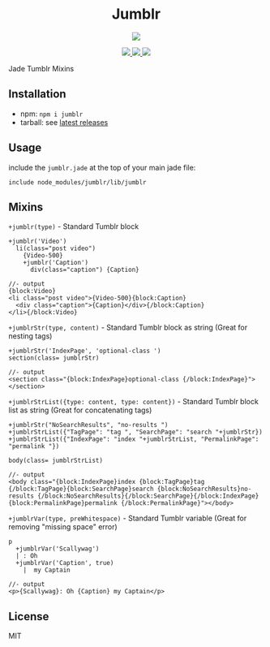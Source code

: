 <h1 align='center'>Jumblr</h1>

<p align="center">
  <a href="https://nodei.co/npm/jumblr/">
    <img src="https://nodei.co/npm/jumblr.png?downloads=true">  
  </a>
</p>

<p align="center">
  <a title='NPM version' href="http://badge.fury.io/js/jumblr">
    <img src='http://img.shields.io/npm/v/jumblr.svg?style=flat' />
  </a>
  <a title='Build Status' href="https://travis-ci.org/hhsnopek/jumblr">
    <img src='http://img.shields.io/travis/hhsnopek/jumblr.svg?style=flat' />
  </a>
  <a title='devDependency Status' href="https://gemnasium.com/hhsnopek/jumblr">
    <img src='http://img.shields.io/gemnasium/hhsnopek/jumblr.svg?style=flat' />
  </a>
</p>

Jade Tumblr Mixins


## Installation
- npm: `npm i jumblr`
- tarball: see [latest releases](https://github.com/hhsnopek/jumblr/releases)

## Usage
include the `jumblr.jade` at the top of your main jade file:
```jade
include node_modules/jumblr/lib/jumblr
```

## Mixins

`+jumblr(type)` - Standard Tumblr block
```jade
+jumblr('Video')
  li(class="post video")
    {Video-500}
    +jumblr('Caption')
      div(class="caption") {Caption}

//- output
{block:Video}
<li class="post video">{Video-500}{block:Caption}
  <div class="caption">{Caption}</div>{/block:Caption}
</li>{/block:Video}
```

`+jumblrStr(type, content)` - Standard Tumblr block as string (Great for nesting tags)
```jade
+jumblrStr('IndexPage', 'optional-class ')
section(class= jumblrStr)

//- output
<section class="{block:IndexPage}optional-class {/block:IndexPage}"></section>
```

`+jumblrStrList({type: content, type: content})` - Standard Tumblr block list as string (Great for concatenating tags)
```jade
+jumblrStr("NoSearchResults", "no-results ")
+jumblrStrList({"TagPage": "tag ", "SearchPage": "search "+jumblrStr})
+jumblrStrList({"IndexPage": "index "+jumblrStrList, "PermalinkPage": "permalink "})

body(class= jumblrStrList)

//- output
<body class="{block:IndexPage}index {block:TagPage}tag {/block:TagPage}{block:SearchPage}search {block:NoSearchResults}no-results {/block:NoSearchResults}{/block:SearchPage}{/block:IndexPage}{block:PermalinkPage}permalink {/block:PermalinkPage}"></body>
```

`+jumblrVar(type, preWhitespace)` - Standard Tumblr variable (Great for removing "missing space" error)
```jade
p
  +jumblrVar('Scallywag')
  | : Oh
  +jumblrVar('Caption', true)
    |  my Captain

//- output
<p>{Scallywag}: Oh {Caption} my Captain</p>
```

## License
MIT

